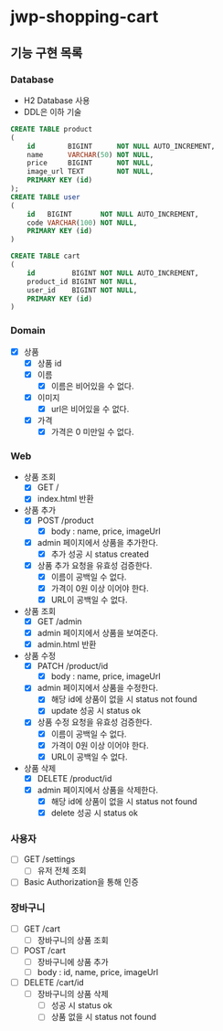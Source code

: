 # jwp-shopping-cart

## 기능 구현 목록

### Database

- H2 Database 사용
- DDL은 이하 기술

```sql
CREATE TABLE product
(
    id        BIGINT      NOT NULL AUTO_INCREMENT,
    name      VARCHAR(50) NOT NULL,
    price     BIGINT      NOT NULL,
    image_url TEXT        NOT NULL,
    PRIMARY KEY (id)
);
CREATE TABLE user
(
    id   BIGINT       NOT NULL AUTO_INCREMENT,
    code VARCHAR(100) NOT NULL,
    PRIMARY KEY (id)
)

CREATE TABLE cart
(
    id         BIGINT NOT NULL AUTO_INCREMENT,
    product_id BIGINT NOT NULL,
    user_id    BIGINT NOT NULL,
    PRIMARY KEY (id)
)

```

### Domain

- [x] 상품
    - [x] 상품 id
    - [x] 이름
        - [x] 이름은 비어있을 수 없다.
    - [x] 이미지
        - [x] url은 비어있을 수 없다.
    - [x] 가격
        - [x] 가격은 0 미만일 수 없다.

### Web

- 상품 조회
    - [x] GET /
    - [x] index.html 반환

- 상품 추가
    - [x] POST /product
        - [x] body : name, price, imageUrl
    - [x] admin 페이지에서 상품을 추가한다.
        - [x] 추가 성공 시 status created
    - [x] 상품 추가 요청을 유효성 검증한다.
        - [x] 이름이 공백일 수 없다.
        - [x] 가격이 0원 이상 이어야 한다.
        - [x] URL이 공백일 수 없다.

- 상품 조회
    - [x] GET /admin
    - [x] admin 페이지에서 상품을 보여준다.
    - [x] admin.html 반환

- 상품 수정
    - [x] PATCH /product/id
        - [x] body : name, price, imageUrl
    - [x] admin 페이지에서 상품을 수정한다.
        - [x] 해당 id에 상품이 없을 시 status not found
        - [x] update 성공 시 status ok
    - [x] 상품 수정 요청을 유효성 검증한다.
        - [x] 이름이 공백일 수 없다.
        - [x] 가격이 0원 이상 이어야 한다.
        - [x] URL이 공백일 수 없다.

- 상품 삭제
    - [x] DELETE /product/id
    - [x] admin 페이지에서 상품을 삭제한다.
        - [x] 해당 id에 상품이 없을 시 status not found
        - [x] delete 성공 시 status ok

### 사용자

- [ ] GET /settings
    - [ ] 유저 전체 조회
- [ ] Basic Authorization을 통해 인증

### 장바구니

- [ ] GET /cart
    - [ ] 장바구니의 상품 조회

- [ ] POST /cart
    - [ ] 장바구니에 상품 추가
    - [ ] body : id, name, price, imageUrl

- [ ] DELETE /cart/id
    - [ ] 장바구니의 상품 삭제
        - [ ] 성공 시 status ok
        - [ ] 상품 없을 시 status not found
